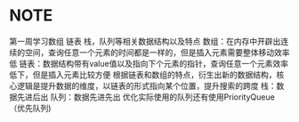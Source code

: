 # NOTE

  

第一周学习数组 链表 栈，队列等相关数据结构以及特点
数组：在内存中开辟出连续的空间，查询任意一个元素的时间都是一样的，但是插入元素需要整体移动效率低
链表：数据结构带有value值以及指向下个元素的指针，查询任意一个元素效率低下，但是插入元素比较方便
根据链表和数组的特点，衍生出新的数据结构，核心逻辑是提升数据的维度，以链表的形式指向某个位置，提升搜索的跨度
栈：数据先进后出
队列：数据先进先出
优化实际使用的队列还有使用PriorityQueue（优先队列)
